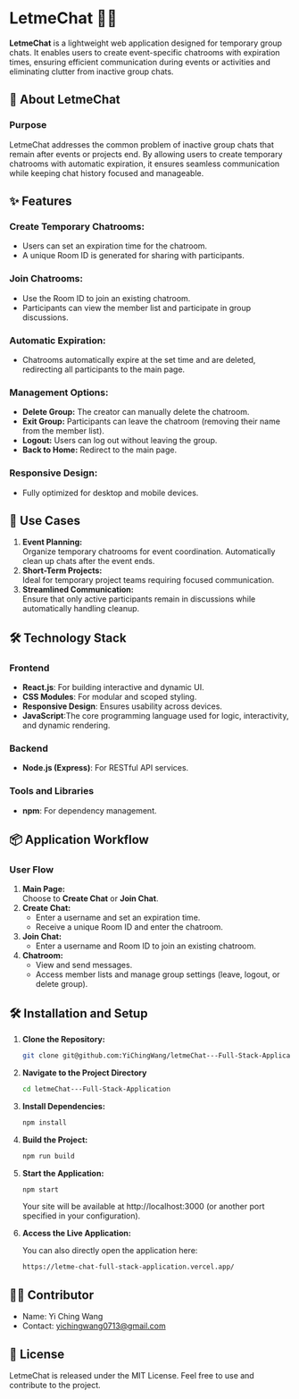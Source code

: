 # LetmeChat 📱💬

**LetmeChat** is a lightweight web application designed for temporary group chats. It enables users to create event-specific chatrooms with expiration times, ensuring efficient communication during events or activities and eliminating clutter from inactive group chats.

## 🚀 About LetmeChat

### Purpose

LetmeChat addresses the common problem of inactive group chats that remain after events or projects end. By allowing users to create temporary chatrooms with automatic expiration, it ensures seamless communication while keeping chat history focused and manageable.

## ✨ Features

### Create Temporary Chatrooms:

- Users can set an expiration time for the chatroom.
- A unique Room ID is generated for sharing with participants.

### Join Chatrooms:

- Use the Room ID to join an existing chatroom.
- Participants can view the member list and participate in group discussions.

### Automatic Expiration:

- Chatrooms automatically expire at the set time and are deleted, redirecting all participants to the main page.

### Management Options:

- **Delete Group:** The creator can manually delete the chatroom.
- **Exit Group:** Participants can leave the chatroom (removing their name from the member list).
- **Logout:** Users can log out without leaving the group.
- **Back to Home:** Redirect to the main page.

### Responsive Design:

- Fully optimized for desktop and mobile devices.

## 🎯 Use Cases

1. **Event Planning:**  
   Organize temporary chatrooms for event coordination. Automatically clean up chats after the event ends.
2. **Short-Term Projects:**  
   Ideal for temporary project teams requiring focused communication.
3. **Streamlined Communication:**  
   Ensure that only active participants remain in discussions while automatically handling cleanup.

## 🛠 Technology Stack

### Frontend

- **React.js**: For building interactive and dynamic UI.
- **CSS Modules**: For modular and scoped styling.
- **Responsive Design**: Ensures usability across devices.
- **JavaScript**:The core programming language used for logic, interactivity, and dynamic rendering.

### Backend

- **Node.js (Express)**: For RESTful API services.

### Tools and Libraries

- **npm**: For dependency management.

## 📦 Application Workflow

### User Flow

1. **Main Page:**  
   Choose to **Create Chat** or **Join Chat**.
2. **Create Chat:**
   - Enter a username and set an expiration time.
   - Receive a unique Room ID and enter the chatroom.
3. **Join Chat:**
   - Enter a username and Room ID to join an existing chatroom.
4. **Chatroom:**
   - View and send messages.
   - Access member lists and manage group settings (leave, logout, or delete group).

## 🛠 Installation and Setup

1. **Clone the Repository:**

   ```bash
   git clone git@github.com:YiChingWang/letmeChat---Full-Stack-Application.git
   ```

2. **Navigate to the Project Directory**

   ```bash
   cd letmeChat---Full-Stack-Application
   ```

3. **Install Dependencies:**

   ```bash
   npm install
   ```

4. **Build the Project:**

   ```bash
   npm run build
   ```

5. **Start the Application:**

   ```bash
   npm start
   ```
   Your site will be available at http://localhost:3000 (or another port specified in your configuration).

6. **Access the Live Application:**
   
   You can also directly open the application here:
   
   ```bash
   https://letme-chat-full-stack-application.vercel.app/
   ```


## 🧑‍💻 Contributor

- Name: Yi Ching Wang
- Contact: yichingwang0713@gmail.com

## 📜 License

LetmeChat is released under the MIT License. Feel free to use and contribute to the project.
